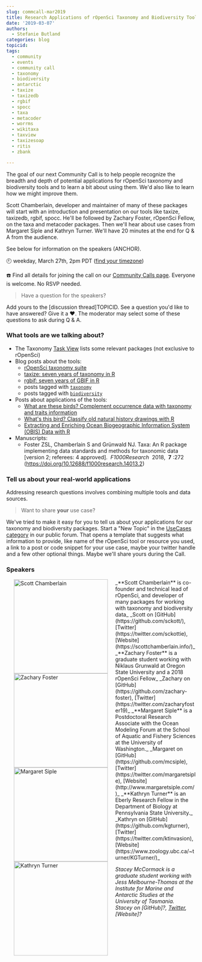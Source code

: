 ```yaml
---
slug: commcall-mar2019
title: Research Applications of rOpenSci Taxonomy and Biodiversity Tools
date: '2019-03-07'
authors:
  - Stefanie Butland
categories: blog
topicid:
tags:
  - community
  - events
  - community call
  - taxonomy
  - biodiversity
  - antarctic
  - taxize
  - taxizedb
  - rgbif
  - spocc
  - taxa
  - metacoder
  - worrms
  - wikitaxa
  - taxview
  - taxizesoap
  - ritis
  - zbank

---
```

The goal of our next Community Call is to help people recognize the breadth and depth of potential applications for rOpenSci taxonomy and biodiversity tools and to learn a bit about using them. We'd also like to learn how we might improve them.

Scott Chamberlain, developer and maintainer of many of these packages will start with an introduction and  presentation on our tools like taxize, taxizedb, rgbif, spocc. He'll be followed by Zachary Foster, rOpenSci Fellow, on the taxa and metacoder packages. Then we'll hear about use cases from Margaret Siple and Kathryn Turner. We'll have 20 minutes at the end for Q & A from the audience.

See below for information on the speakers (ANCHOR).

🕘 weekday, March 27th, 2pm PDT ([find your timezone](LINK))

☎️ Find all details for joining the call on our [Community Calls page](http://communitycalls.ropensci.org/#next-call).
Everyone is welcome. No RSVP needed.

> Have a question for the speakers?

Add yours to the [discussion thread]TOPICID. See a question you'd like to have answered? Give it a ❤️. The moderator may select some of these questions to ask during Q & A.

### What tools are we talking about?

- The Taxonomy [Task View](https://github.com/ropensci/taxonomy#taxonomy) lists some relevant packages (not exclusive to rOpenSci)
- Blog posts about the tools:
  - [rOpenSci taxonomy suite](https://ropensci.org/blog/2017/07/27/taxonomy-suite/)
  - [taxize: seven years of taxonomy in R](https://ropensci.org/technotes/2018/05/23/taxize-seven-years/)
  - [rgbif: seven years of GBIF in R](https://ropensci.org/technotes/2018/08/22/rgbif-seven-years/)
  - posts tagged with [`taxonomy`](https://ropensci.org/tags/taxonomy/)
  - posts tagged with [`biodiversity`](https://ropensci.org/tags/biodiversity/)
- Posts about applications of the tools:
  - [What are these birds? Complement occurrence data with taxonomy and traits information](https://ropensci.org/blog/2018/09/04/birds-taxo-traits/)
  - [What's this bird? Classify old natural history drawings with R](https://ropensci.org/blog/2018/08/28/birds-ocr/)
  - [Extracting and Enriching Ocean Biogeographic Information System (OBIS) Data with R](https://ropensci.org/blog/2017/01/25/obis/)
- Manuscripts:
  - Foster ZSL, Chamberlain S and Grünwald NJ. Taxa: An R package implementing data standards and methods for taxonomic data [version 2; referees: 4 approved].  *F1000Research*  2018,  **7** :272 (https://doi.org/10.12688/f1000research.14013.2)

### Tell us about your real-world applications

Addressing research questions involves combining multiple tools and data sources.

> Want to share **your** use case?

We've tried to make it easy for you to tell us about your applications for our taxonomy and biodiversity packages. Start a "New Topic" in the [UseCases category](https://discuss.ropensci.org/c/usecases) in our public forum. That opens a template that suggests what information to provide, like name of the rOpenSci tool or resource you used, a link to a post or code snippet for your use case, maybe your twitter handle and a few other optional things. Maybe we'll share yours during the Call.

### Speakers

<img src="/img/blog-images/2019-03-07-commcall-mar2019/scott-chamberlain.jpg" alt="Scott Chamberlain" style="margin: 0px 20px; width: 250px;" align="left">
_**Scott Chamberlain** is co-founder and technical lead of rOpenSci, and developer of many packages for working with taxonomy and biodiversity data_  
_Scott on [GitHub](https://github.com/sckott/), [Twitter](https://twitter.com/sckottie), [Website](https://scottchamberlain.info/)_  

<img src="/img/blog-images/2019-03-07-commcall-mar2019/zachary-foster.jpg" alt="Zachary Foster" style="margin: 0px 20px; width: 250px;" align="left">
_**Zachary Foster** is a graduate student working with Niklaus Grunwald at Oregon State University and a 2018 rOpenSci Fellow_  
_Zachary on [GitHub](https://github.com/zachary-foster), [Twitter](https://twitter.com/zacharyfoster19)_  

<img src="/img/blog-images/2019-03-07-commcall-mar2019/margaret-siple.jpg" alt="Margaret Siple" style="margin: 0px 20px; width: 250px;" align="left">
_**Margaret Siple** is a Postdoctoral Research Associate with the Ocean Modeling Forum at the School of Aquatic and Fishery Sciences at the University of Washington._   
_Margaret on [GitHub](https://github.com/mcsiple), [Twitter](https://twitter.com/margaretsiple), [Website](http://www.margaretsiple.com/)_

<img src="/img/blog-images/2019-03-07-commcall-mar2019/kathryn-turner.jpg" alt="Kathryn Turner" style="margin: 0px 20px; width: 250px;" align="left">
_**Kathryn Turner** is an Eberly Research Fellow in the Department of Biology at Pennsylvania State University._   
_Kathryn on [GitHub](https://github.com/kgturner), [Twitter](https://twitter.com/ktinvasion), [Website](https://www.zoology.ubc.ca/~turner/KGTurner/)_

_Stacey McCormack is a graduate student working with Jess Melbourne-Thomas at the Institute for Marine and Antarctic Studies at the University of Tasmania._      
_Stacey on [GitHub]?, [Twitter](https://twitter.com/mccormacksa), [Website]?_
